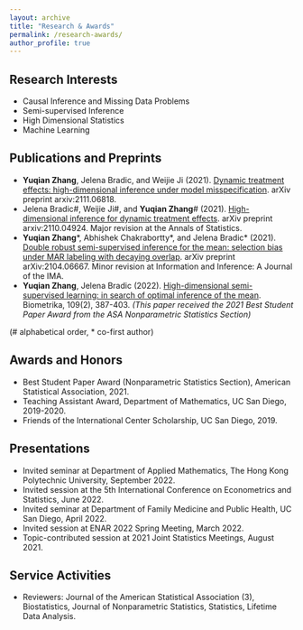 ```yaml
---
layout: archive
title: "Research & Awards"
permalink: /research-awards/
author_profile: true
---
```


Research Interests
------
<ul>
    <li>Causal Inference and Missing Data Problems</li>
    <li>Semi-supervised Inference</li>
    <li>High Dimensional Statistics</li>
    <li>Machine Learning</li>
</ul>

Publications and Preprints
------
<ul>
    <li><b>Yuqian Zhang</b>, Jelena Bradic, and Weijie Ji (2021). <a href="https://arxiv.org/abs/2111.06818">Dynamic treatment effects: high-dimensional inference under model misspecification</a>. arXiv preprint arxiv:2111.06818.</li>
    <li>Jelena Bradic#, Weijie Ji#, and <b>Yuqian Zhang</b># (2021). <a href="https://arxiv.org/abs/2110.04924">High-dimensional inference for dynamic treatment effects</a>. arXiv preprint arxiv:2110.04924. Major revision at the Annals of Statistics.</li>
    <li><b>Yuqian Zhang</b>*, Abhishek Chakrabortty*, and Jelena Bradic* (2021). <a href="https://arxiv.org/abs/2104.06667">Double robust semi-supervised inference for the mean: selection bias under MAR labeling with decaying overlap</a>. arXiv preprint arXiv:2104.06667. Minor revision at Information and Inference: A Journal of the IMA.</li>
    <li><b>Yuqian Zhang</b>, Jelena Bradic (2022). <a href="https://academic.oup.com/biomet/article/109/2/387/6370142">High-dimensional semi-supervised learning: in search of optimal inference of the mean</a>. Biometrika, 109(2), 387-403. <i>(This paper received the 2021 Best Student Paper Award from the ASA Nonparametric Statistics Section)</i></li>
</ul>
(# alphabetical order, * co-first author)

Awards and Honors
------
<ul>
    <li>Best Student Paper Award (Nonparametric Statistics Section), American Statistical Association, 2021.</li>
    <li>Teaching Assistant Award, Department of Mathematics, UC San Diego, 2019-2020.</li>
    <li>Friends of the International Center Scholarship, UC San Diego, 2019.</li>
</ul>

Presentations
------
<ul>
    <li>Invited seminar at Department of Applied Mathematics, The Hong Kong Polytechnic University, September 2022.</li>
    <li>Invited session at the 5th International Conference on Econometrics and Statistics, June 2022.</li>
    <li>Invited seminar at Department of Family Medicine and Public Health, UC San Diego, April 2022.</li>
    <li>Invited session at ENAR 2022 Spring Meeting, March 2022.</li>
    <li>Topic-contributed session at 2021 Joint Statistics Meetings, August 2021. </li>
</ul>

Service Activities
------
<ul>
    <li>Reviewers: Journal of the American Statistical Association (3), Biostatistics, Journal of Nonparametric Statistics, Statistics, Lifetime Data Analysis.</li>
</ul>
